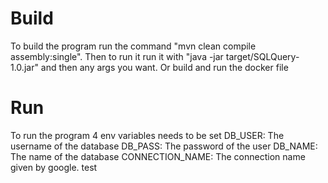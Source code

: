 # Build
To build the program run the command "mvn clean compile assembly:single".
Then to run it run it with "java -jar target/SQLQuery-1.0.jar" and then any args you want.
Or build and run the docker file
# Run
To run the program 4 env variables needs to be set
DB_USER: The username of the database
DB_PASS: The password of the user
DB_NAME: The name of the database
CONNECTION_NAME: The connection name given by google.
test
